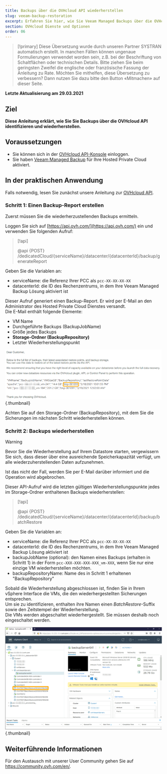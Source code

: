 ```yaml
---
title: Backups über die OVHcloud API wiederherstellen
slug: veeam-backup-restoration
excerpt: Erfahren Sie hier, wie Sie Veeam Managed Backups über die OVHcloud API wiederherstellen
section: OVHcloud Dienste und Optionen
order: 06
---
```


> [!primary]
> Diese Übersetzung wurde durch unseren Partner SYSTRAN automatisch erstellt. In manchen Fällen können ungenaue Formulierungen verwendet worden sein, z.B. bei der Beschriftung von Schaltflächen oder technischen Details. Bitte ziehen Sie beim geringsten Zweifel die englische oder französische Fassung der Anleitung zu Rate. Möchten Sie mithelfen, diese Übersetzung zu verbessern? Dann nutzen Sie dazu bitte den Button «Mitmachen» auf dieser Seite.
>

**Letzte Aktualisierung am 29.03.2021**

## Ziel

**Diese Anleitung erklärt, wie Sie Sie Backups über die OVHcloud API identifizieren und wiederherstellen.**

## Voraussetzungen

- Sie können sich in der [OVHcloud API-Konsole](https://api.ovh.com/) einloggen.
- Sie haben [Veeam Managed Backup](https://docs.ovh.com/gb/en/private-cloud/veeam-backup-as-a-service/) für Ihre Hosted Private Cloud aktiviert.

## In der praktischen Anwendung

Falls notwendig, lesen Sie zunächst unsere Anleitung zur [OVHcloud API](https://docs.ovh.com/de/api/first-steps-with-ovh-api/).

### Schritt 1: Einen Backup-Report erstellen

Zuerst müssen Sie die wiederherzustellenden Backups ermitteln.

Loggen Sie sich auf [https://api.ovh.com/](https://api.ovh.com/) ein und verwenden Sie folgenden Aufruf:

> [!api]
>
> @api {POST} /dedicatedCloud/{serviceName}/datacenter/{datacenterId}/backup/generateReport

Geben Sie die Variablen an:

- serviceName: die Referenz Ihrer PCC als `pcc-XX-XX-XX-XX`
- datacenterId: die ID des Rechenzentrums, in dem Ihre Veeam Managed Backup Lösung aktiviert ist

Dieser Aufruf generiert einen Backup-Report. Er wird per E-Mail an den Administrator des Hosted Private Cloud Dienstes versandt.
<br>Die E-Mail enthält folgende Elemente:

- VM Name
- Durchgeführte Backups (BackupJobName)
- Größe jedes Backups
- **Storage-Ordner (BackupRepository)**
- Letzter Wiederherstellungspunkt

![E-Mail](images/backup-report-email2.png){.thumbnail}

Achten Sie auf den Storage-Ordner (BackupRepository), mit dem Sie die Sicherungen im nächsten Schritt wiederherstellen können.

### Schritt 2: Backups wiederherstellen

> [!warning]
>
> Bevor Sie die Wiederherstellung auf Ihrem Datastore starten, vergewissern Sie sich, dass dieser über eine ausreichende Speicherkapazität verfügt, um alle wiederzuherstellenden Daten aufzunehmen.
>
> Ist das nicht der Fall, werden Sie per E-Mail darüber informiert und die Operation wird abgebrochen.

Dieser API-Aufruf wird die letzten gültigen Wiederherstellungspunkte jedes im Storage-Ordner enthaltenen Backups wiederherstellen:

> [!api]
>
> @api {POST} /dedicatedCloud/{serviceName}/datacenter/{datacenterId}/backup/batchRestore
>

Geben Sie die Variablen an:

- serviceName: die Referenz Ihrer PCC als `pcc-XX-XX-XX-XX`
- datacenterId: die ID des Rechenzentrums, in dem Ihre Veeam Managed Backup Lösung aktiviert ist
- backupJobName (optional): den Namen eines Backups (erhalten in Schritt 1) in der Form `pcc-XXX-XXX-XXX-XXX_vm-XXX`, wenn Sie nur eine einzige VM wiederherstellen möchten.
- backupRepositoryName: Name des in Schritt 1 erhaltenen "BackupRepository"

Sobald die Wiederherstellung abgeschlossen ist, finden Sie in Ihrem vSphere Interface die VMs, die den wiederhergestellten Sicherungen entsprechen.
<br>Um sie zu identifizieren, enthalten ihre Namen einen *BatchRestore*-Suffix sowie den Zeitstempel der Wiederherstellung.
<br>Die VMs werden abgeschaltet wiederhergestellt. Sie müssen deshalb noch eingeschaltet werden.

![vSphere](images/vcenter2.png){.thumbnail}

## Weiterführende Informationen

Für den Austausch mit unserer User Community gehen Sie auf <https://community.ovh.com/en/>.
